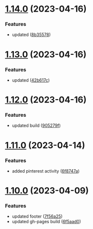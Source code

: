# [1.14.0](https://github.com/manthanank/portfolio/compare/v1.13.0...v1.14.0) (2023-04-16)


### Features

* updated ([8b35578](https://github.com/manthanank/portfolio/commit/8b3557897d613be8256f83053388bb96f0913512))



# [1.13.0](https://github.com/manthanank/portfolio/compare/v1.12.0...v1.13.0) (2023-04-16)


### Features

* updated ([42b617c](https://github.com/manthanank/portfolio/commit/42b617ceee583c8804ab6e4f923fc0b5abe0d798))



# [1.12.0](https://github.com/manthanank/portfolio/compare/v1.11.0...v1.12.0) (2023-04-16)


### Features

* updated build ([905279f](https://github.com/manthanank/portfolio/commit/905279f4015968800295c2f5246ff565c256e3fe))



# [1.11.0](https://github.com/manthanank/portfolio/compare/v1.10.0...v1.11.0) (2023-04-14)


### Features

* added pinterest activity ([6f8747a](https://github.com/manthanank/portfolio/commit/6f8747a7519dc5a1695912b38fb9da68cf6467d6))



# [1.10.0](https://github.com/manthanank/portfolio/compare/v1.9.0...v1.10.0) (2023-04-09)


### Features

* updated footer ([7f56a25](https://github.com/manthanank/portfolio/commit/7f56a259e729f722e79e7feca740fe689c711020))
* updated gh-pages build ([6f5aad0](https://github.com/manthanank/portfolio/commit/6f5aad04074ef575a157766816466e998dd71fe5))



